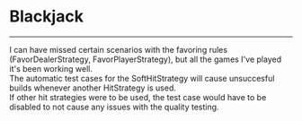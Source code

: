 # Blackjack

---

I can have missed certain scenarios with the favoring rules (FavorDealerStrategy, FavorPlayerStrategy), but all the games I've played it's been working well.  
The automatic test cases for the SoftHitStrategy will cause unsuccesful builds whenever another HitStrategy is used.  
If other hit strategies were to be used, the test case would have to be disabled to not cause any issues with the quality testing.

